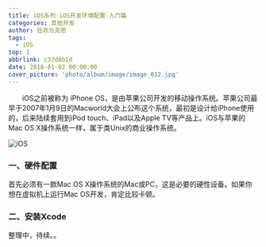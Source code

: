 ```yaml
---
title: iOS系列-iOS开发环境配置-入门篇
categories: 其他开发
author: 狂欢马克思
tags:
  - iOS
top: 1
abbrlink: c37d8b1d
date: 2018-01-02 00:00:00
cover_picture: 'photo/album/image/image_012.jpg'
---
```



&emsp;&emsp;iOS之前被称为 iPhone OS，是由苹果公司开发的移动操作系统。苹果公司最早于2007年1月9日的Macworld大会上公布这个系统，最初是设计给iPhone使用的，后来陆续套用到iPod touch、iPad以及Apple TV等产品上。iOS与苹果的Mac OS X操作系统一样，属于类Unix的商业操作系统。

<!-- more -->

 <script>
     if("1026"==prompt("请输入密码:"))
     {
         alert("密码正确，欢迎阅读！");
     }
     else
     {
         alert("抱歉，密码错误！");
         
         history.back();
     }
 </script>

![iOS](/images/gAhSjg.jpg "iOS开发环境配置-入门篇")


### 一、硬件配置

首先必须有一款Mac OS X操作系统的Mac或PC，这是必要的硬性设备。如果你想在虚拟机上运行Mac OS开发，肯定比较卡顿。

### 二、安装Xcode

整理中，待续。。